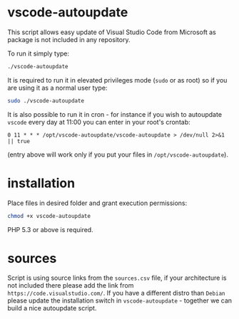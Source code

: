 vscode-autoupdate
=================

This script allows easy update of Visual Studio Code from Microsoft as package
is not included in any repository.

To run it simply type:
```bash
./vscode-autoupdate
```

It is required to run it in elevated privileges mode (`sudo` or as root) so if
you are using it as a normal user type:
```bash
sudo ./vscode-autoupdate
```

It is also possible to run it in cron - for instance if you wish to autoupdate
`vscode` every day at 11:00 you can enter in your root's crontab:
```
0 11 * * * /opt/vscode-autoupdate/vscode-autoupdate > /dev/null 2>&1 || true
```
(entry above will work only if you put your files in `/opt/vscode-autoupdate`).

installation
============

Place files in desired folder and grant execution permissions:
```bash
chmod +x vscode-autoupdate
```

PHP 5.3 or above is required.

sources
=======

Script is using source links from the `sources.csv` file, if your architecture
is not included there please add the link from `https://code.visualstudio.com/`.
If you have a different distro than `Debian` please update the installation
switch in `vscode-autoupdate` - together we can build a nice autoupdate script.

